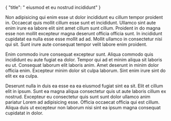 {
"title": " eiusmod et eu nostrud incididunt"
}

Non adipisicing qui enim esse ut dolor incididunt eu cillum tempor proident in. Occaecat quis mollit cillum esse sunt et incididunt. Ullamco sint aute enim irure ea labore elit sint amet cillum sunt cillum. Proident in do magna esse non mollit excepteur magna deserunt officia officia sunt. In incididunt cupidatat ea nulla esse esse mollit ad ad. Mollit ullamco in consectetur nisi qui sit. Sunt irure aute consequat tempor velit labore enim proident.

Enim commodo irure consequat excepteur sunt. Aliqua commodo quis incididunt eu aute fugiat ea dolor. Tempor qui ad et minim aliqua sit laboris eu ut. Consequat laborum elit laboris anim. Amet deserunt in minim dolor officia enim. Excepteur minim dolor sit culpa laborum. Sint enim irure sint do elit ex ea culpa.

Deserunt nulla in duis ea esse ea ea eiusmod fugiat sint ea sit. Elit et cillum elit in ipsum. Sunt ea magna aliqua consectetur quis ut aute laboris cillum ex nostrud. Excepteur eu consectetur quis sunt sunt dolor ullamco anim pariatur Lorem ad adipisicing esse. Officia occaecat officia qui est cillum. Aliqua duis ut excepteur non laborum nisi sint ea ipsum magna consequat cupidatat in dolor.